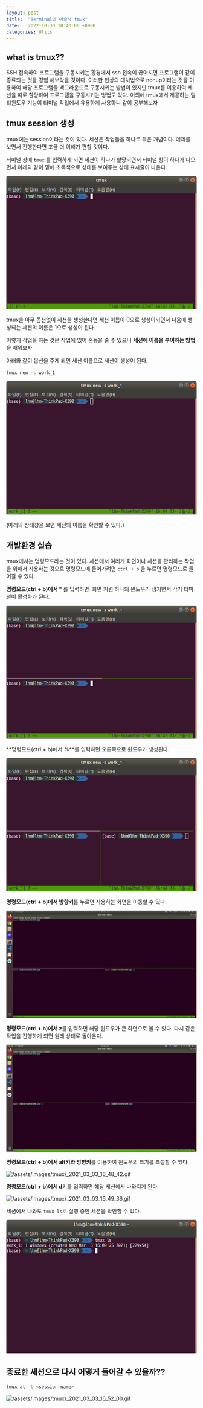 ```yaml
---
layout: post
title:  "Terminal의 마술사 tmux"
date:   2022-10-30 18:40:00 +0900
categories: Utils
---
```

## what is tmux??

SSH 접속하여 프로그램을 구동시키는 황경에서 ssh 접속이 끊어지면 프로그램이 같이 종료되는 것을 경험 해보았을 것이다. 이러한 현상의 대처법으로 nohup이라는 것을 이용하여 해당 프로그램을 백그라운드로 구동시키는 방법이 있지만 tmux를 이용하여 세션을 따로 할당하여 프로그램을 구동시키는 방법도 있다. 이외에 tmux에서 제공하는 멀티윈도우 기능이 터미널 작업에서 유용하게 사용하니 같이 공부해보자

## tmux session 생성

tmux에는 session이라는 것이 있다. 세션은 작업들을 하나로 묶은 개념이다. 예제를 보면서 진행한다면 조금 더 이해가 편할 것이다.

터미널 상에 `tmux` 를 입력하게 되면 세션이 하나가 할당되면서 터미널 창이 하나가 나오면서 아래와 같이 밑에 초록색으로  상태를 보여주는 상태 표시줄이 나온다.

![sample](/assets/images/tmux/2021-03-03_16-03-49.png)

tmux을 아무 옵션없이 세션을 생성한다면 세션 이름이 0으로 생성이되면서 다음에 생성되는 세션의 이름은 1으로 생성이 된다.

이렇게 작업을 하는 것은 작업에 있어 혼동을 줄 수 있으니 **세션에 이름을 부여하는 방법**을 배워보자

아래와 같이 옵션을 주게 되면 세션 이름으로 세션이 생성이 된다.

```bash
tmux new -s work_1
```

![/assets/images/tmux/_2021-03-03_16-09-28.png](/assets/images/tmux/2021-03-03_16-09-28.png)

(아래의 상태창을 보면 세션의 이름을 확인할 수 있다.)

## 개발환경 실습

tmux에서는 명령모드라는 것이 있다. 세션에서 여러개 화면이나 세션을 관리하는 작업을 위해서 사용하는 것으로 명령모드에 들어가려면 `ctrl + b` 을 누르면 명령모드로 들어갈 수 있다.

**명령모드(ctrl + b)에서 "** 를 입력하면  화면 처럼 하나의 윈도우가 생기면서 각기 터미널이 활성화가 된다.

![/assets/images/tmux/_2021-03-03_16-43-38.png](/assets/images/tmux/2021-03-03_16-43-38.png)

**명령모드(ctrl + b)에서 %**를 입력하면 오른쪽으로 윈도우가 생성된다.

![/assets/images/tmux/_2021-03-03_16-44-14.png](/assets/images/tmux/2021-03-03_16-44-14.png)

**명령모드(ctrl + b)에서 방향키**를 누르면 사용하는 화면을 이동할 수 있다.

![sample](/assets/images/tmux/2021_03_03_16_44_55.gif)

**명령모드(ctrl + b)에서 z**를 입력하면 해당 윈도우가 큰 화면으로 볼 수 있다. 다시 같은 작업을 진행하게 되면 원래 상태로 돌아온다.

![s](/assets/images/tmux/2021_03_03_16_47_02.gif)

**명령모드(ctrl + b)에서 alt키와 방향키**를 이용하여 윈도우의 크기를 조절할 수 있다.

![/assets/images/tmux/_2021_03_03_16_48_42.gif](/assets/images/tmux/2021_03_03_16_48_42.gif)

**명령모드(ctrl + b)에서 d**키를 입력하면 해당 세션에서 나와지게 된다.

![/assets/images/tmux/_2021_03_03_16_49_36.gif](/assets/images/tmux/2021_03_03_16_49_36.gif)

세션에서 나와도 `tmux ls`로 실행 중인 세션을 확인할 수 있다.

![/assets/images/tmux/_2021-03-03_16-51-06.png](/assets/images/tmux/2021-03-03_16-51-06.png)

## 종료한 세션으로 다시 어떻게 들어갈 수 있을까??

```bash
tmux at -t <session-name>
```

![/assets/images/tmux/_2021_03_03_16_52_00.gif](/assets/images/tmux/2021_03_03_16_52_00.gif)
